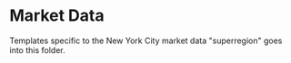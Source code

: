 # Market Data
Templates specific to the New York City market data "superregion" goes into this folder.
